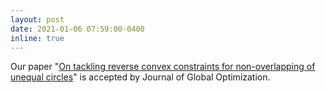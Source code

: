```yaml
---
layout: post
date: 2021-01-06 07:59:00-0400
inline: true
---
```


Our paper "[On tackling reverse convex constraints for non-overlapping of unequal circles](https://link.springer.com/article/10.1007%2Fs10898-020-00976-y)" is accepted by Journal of Global Optimization.